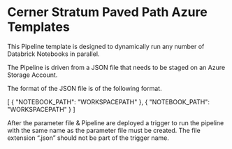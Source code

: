 # Cerner Stratum Paved Path Azure Templates

This Pipeline template is designed to dynamically run any number of Databrick Notebooks in parallel.

The Pipeline is driven from a JSON file that needs to be staged on an Azure Storage Account. 

The format of the JSON file is of the following format. 

[
    {
        "NOTEBOOK_PATH": "WORKSPACEPATH"
    },
    {
        "NOTEBOOK_PATH": "WORKSPACEPATH"
    }
]

After the parameter file & Pipeline are deployed a trigger to run the pipeline with the same name as the parameter file must be created. The file extension “.json” should not be part of the trigger name. 
